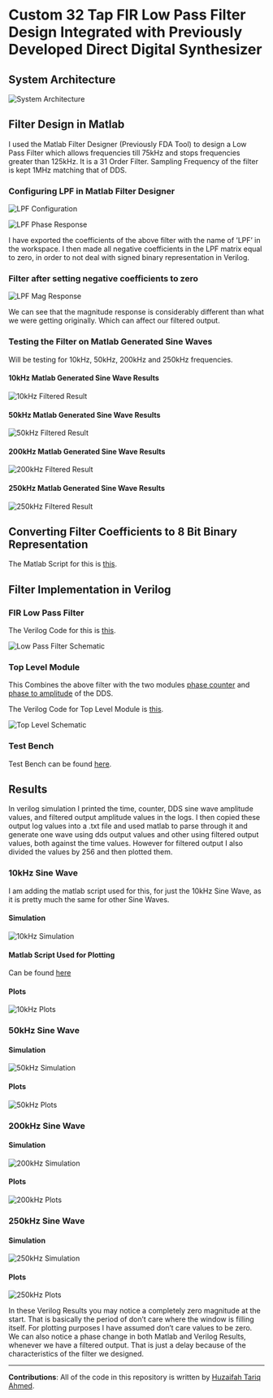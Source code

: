 # Custom 32 Tap FIR Low Pass Filter Design Integrated with Previously Developed Direct Digital Synthesizer

## System Architecture

![System Architecture](Images/architecture.png)

## Filter Design in Matlab

I used the Matlab Filter Designer (Previously FDA Tool) to design a Low Pass Filter which allows frequencies till 75kHz and stops frequencies greater than 125kHz. It is a 31 Order Filter. Sampling Frequency of the filter is kept 1MHz matching that of DDS.

### Configuring LPF in Matlab Filter Designer

![LPF Configuration](Images/lpfconfig.png)

![LPF Phase Response](Images/lpfphase.png)

I have exported the coefficients of the above filter with the name of ’LPF’ in the workspace. I then made all negative coefficients in the LPF matrix equal to zero, in order to not deal with signed binary representation in Verilog.

### Filter after setting negative coefficients to zero

![LPF Mag Response](Images/lpfmag.png)

We can see that the magnitude response is considerably different than what we were getting originally. Which can affect our filtered output.

### Testing the Filter on Matlab Generated Sine Waves

Will be testing for 10kHz, 50kHz, 200kHz and 250kHz frequencies.

#### 10kHz Matlab Generated Sine Wave Results

![10kHz Filtered Result](Images/10kHzfiltered.png)

#### 50kHz Matlab Generated Sine Wave Results

![50kHz Filtered Result](Images/50kHzfiltered.png)

#### 200kHz Matlab Generated Sine Wave Results

![200kHz Filtered Result](Images/200kHzfiltered.png)

#### 250kHz Matlab Generated Sine Wave Results

![250kHz Filtered Result](Images/250kHzfiltered.png)

## Converting Filter Coefficients to 8 Bit Binary Representation

The Matlab Script for this is [this](https://github.com/huzaifahtariqahmed/Integrated-DDS-FIR-Low-Pass-Filter/blob/main/low_pass_filter.mlx).

## Filter Implementation in Verilog

### FIR Low Pass Filter

The Verilog Code for this is [this](https://github.com/huzaifahtariqahmed/Integrated-DDS-FIR-Low-Pass-Filter/blob/main/fir_low_pass_filter.v).

![Low Pass Filter Schematic](Images/lpfschematic.png)

### Top Level Module

This Combines the above filter with the two modules [phase counter](https://github.com/huzaifahtariqahmed/Direct-Digital-Synthesizer/blob/main/DDS%20Verilog%20Scripts/phase_counter.v) and [phase to amplitude](https://github.com/huzaifahtariqahmed/Direct-Digital-Synthesizer/blob/main/DDS%20Verilog%20Scripts/phase_to_amplitude.v) of the DDS.

The Verilog Code for Top Level Module is [this](https://github.com/huzaifahtariqahmed/Integrated-DDS-FIR-Low-Pass-Filter/blob/main/top_module.v).

![Top Level Schematic](Images/topschematic.png)

### Test Bench

Test Bench can be found [here](https://github.com/huzaifahtariqahmed/Integrated-DDS-FIR-Low-Pass-Filter/blob/main/tb_top_module.v).

## Results

In verilog simulation I printed the time, counter, DDS sine wave amplitude values, and filtered output amplitude values in the logs. I then copied these output log values into a .txt file and used matlab to parse through it and generate one wave using dds output values and other using filtered output values, both against the time values. However for filtered output I also divided the values by 256 and then plotted them.

### 10kHz Sine Wave

I am adding the matlab script used for this, for just the 10kHz Sine Wave, as it is pretty much the same for other Sine Waves.

#### Simulation

![10kHz Simulation](Images/10kHzsim.png)

#### Matlab Script Used for Plotting

Can be found [here](https://github.com/huzaifahtariqahmed/Integrated-DDS-FIR-Low-Pass-Filter/blob/main/low_pass_filter.mlx)

#### Plots

![10kHz Plots](Images/10kHzplot.png)

### 50kHz Sine Wave

#### Simulation

![50kHz Simulation](Images/50kHzsim.png)

#### Plots

![50kHz Plots](Images/50kHzplot.png)

### 200kHz Sine Wave

#### Simulation

![200kHz Simulation](Images/200kHzsim.png)

#### Plots

![200kHz Plots](Images/200kHzplot.png)

### 250kHz Sine Wave

#### Simulation

![250kHz Simulation](Images/250kHzsim.png)

#### Plots

![250kHz Plots](Images/250kHzplot.png)

In these Verilog Results you may notice a completely zero magnitude at the start. That is basically the period of don’t care where the window is filling itself. For plotting purposes I have assumed don’t care values to be zero. We can also notice a phase change in both Matlab and Verilog Results, whenever we have a filtered output. That is just a delay because of the characteristics of the filter we designed.

--- 

**Contributions**: All of the code in this repository is written by [Huzaifah Tariq Ahmed](https://github.com/huzaifahtariqahmed). 

